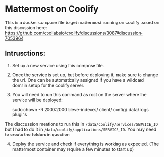 # Mattermost on Coolify

This is a docker compose file to get mattermost running on coolify based on this discussion here: https://github.com/coollabsio/coolify/discussions/3087#discussion-7053964

## Intrusctions:

1. Set up a new service using this compose file.
2. Once the service is set up, but before deploying it, make sure to change the url. One can be automatically assigned if you have a wildcard domain setup for the coolify server.
3. You will need to run this command as root on the server where the service will be deployed:

    sudo chown -R 2000:2000 bleve-indexes/ client/ config/ data/ logs plugins

The disccussion mentions to run this in `/data/coolify/services/SERVICE_ID` but I had to do it in `/data/coolify/applications/SERVICE_ID`. You may need to create the folders in question.

4. Deploy the service and check if everything is working as expected. (The mattermost container may require a few minutes to start up)
